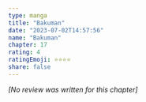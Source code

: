 ```yaml
---
type: manga
title: "Bakuman"
date: "2023-07-02T14:57:56"
name: "Bakuman"
chapter: 17
rating: 4
ratingEmoji: ⭐️⭐️⭐️⭐️
share: false
---
```


*[No review was written for this chapter]*
